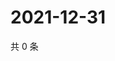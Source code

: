 # 2021-12-31

共 0 条

<!-- BEGIN WEIBO -->
<!-- 最后更新时间 Fri Dec 31 2021 01:22:26 GMT+0800 (China Standard Time) -->

<!-- END WEIBO -->
